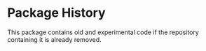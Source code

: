 # Package History


This package contains old and experimental code if the repository 
containing it is already removed.
